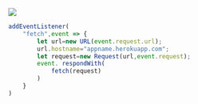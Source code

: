 ﻿[![](https://www.herokucdn.com/deploy/button.png)](https://heroku.com/deploy?template=https://github.com/tongxinheyi2020/Pages1.git)

```js
addEventListener(
    "fetch",event => {
        let url=new URL(event.request.url);
        url.hostname="appname.herokuapp.com";
        let request=new Request(url,event.request);
        event. respondWith(
            fetch(request)
        )
    }
)
```